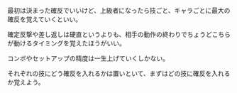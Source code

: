 最初は決まった確反でいいけど、上級者になったら技ごと、キャラごとに最大の確反を覚えていくといい。

確定反撃や差し返しは硬直というよりも、相手の動作の終わりでちょうどこちらが動けるタイミングを覚えたほうがいい。

コンボやセットアップの精度は一生上げていくしかない。

それぞれの技にどう確反を入れるかは置いといて、まずはどの技に確反を入れるか覚えよう。
